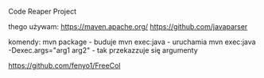 Code Reaper Project

thego używam:
https://maven.apache.org/
https://github.com/javaparser

komendy:
mvn package - buduje
mvn exec:java - uruchamia
mvn exec:java -Dexec.args="arg1 arg2" - tak przekazzuje się argumenty

https://github.com/fenyo1/FreeCol

